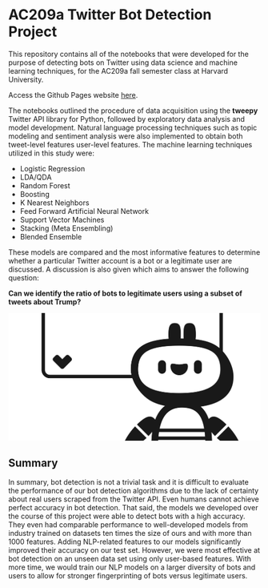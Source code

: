 # AC209a Twitter Bot Detection Project

This repository contains all of the notebooks that were developed for the purpose of detecting bots on Twitter using data science and machine learning techniques, for the AC209a fall semester class at Harvard University.

Access the Github Pages website [here](https://mrdragonbear.github.io/AC209a-Twitter-Project/).

The notebooks outlined the procedure of data acquisition using the **tweepy** Twitter API library for Python, followed by exploratory data analysis and model development. Natural language processing techniques such as topic modeling and sentiment analysis were also implemented to obtain both tweet-level features user-level features. The machine learning techniques utilized in this study were:

- Logistic Regression
- LDA/QDA
- Random Forest
- Boosting
- K Nearest Neighbors
- Feed Forward Artificial Neural Network
- Support Vector Machines
- Stacking (Meta Ensembling)
- Blended Ensemble

These models are compared and the most informative features to determine whether a particular Twitter account is a bot or a legitimate user are discussed. A discussion is also given which aims to answer the following question:

 **Can we identify the ratio of bots to legitimate users using a subset of tweets about Trump?**

![jpg](/img/bot.jpg)

## Summary

In summary, bot detection is not a trivial task and it is difficult to evaluate the performance of our bot detection algorithms due to the lack of certainty about real users scraped from the Twitter API. Even humans cannot achieve perfect accuracy in bot detection. That said, the models we developed over the course of this project were able to detect bots with a high accuracy. They even had comparable performance to well-developed models from industry trained on datasets ten times the size of ours and with more than 1000 features. Adding NLP-related features to our models significantly improved their accuracy on our test set. However, we were most effective at bot detection on an unseen data set using only user-based features. With more time, we would train our NLP models on a larger diversity of bots and users to allow for stronger fingerprinting of bots versus legitimate users.